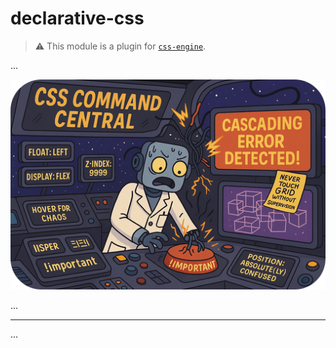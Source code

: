 # declarative-css

> ⚠️ This module is a plugin for [`css-engine`](/modules/standalone/css-engine/readme.md).

...

<img src="../../../images/declarative-css.png" width="512" />

...

---

...